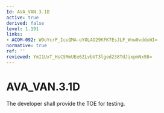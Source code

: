 ```yaml
---
Id: AVA_VAN.3.1D
active: true
derived: false
level: 1.191
links:
- ACOM-092: W9oYcrP_IcuQMA-oYOLAO29KFK7EsJLF_Wnw0vddxWI=
normative: true
ref: ''
reviewed: YmI1UxT_HsCSMmUEe6ZLvbVT3lged238TdJixpmNx98=
---
```


# AVA_VAN.3.1D

The developer shall provide the TOE for testing.